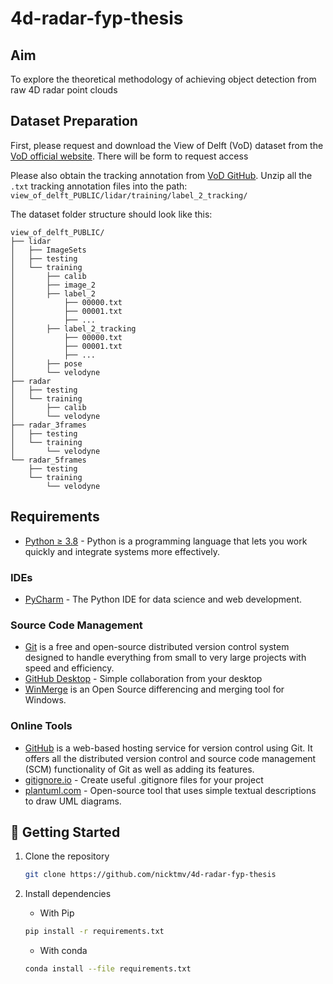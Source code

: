 # 4d-radar-fyp-thesis

## Aim
To explore the theoretical methodology of achieving object detection from raw 4D radar point clouds

## Dataset Preparation

First, please request and download the View of Delft (VoD) dataset from the [VoD official website](https://tudelft-iv.github.io/view-of-delft-dataset/).
There will be form to request access

Please also obtain the tracking annotation from [VoD GitHub](https://tudelft-iv.github.io/view-of-delft-dataset/docs/ANNOTATION.html). Unzip all the `.txt` tracking annotation files into the path: `view_of_delft_PUBLIC/lidar/training/label_2_tracking/`

The dataset folder structure should look like this:

```
view_of_delft_PUBLIC/
├── lidar
│   ├── ImageSets
│   ├── testing
│   └── training
│       ├── calib
│       ├── image_2
│       ├── label_2
│           ├── 00000.txt
│           ├── 00001.txt
│           ├── ...
│       ├── label_2_tracking
│           ├── 00000.txt
│           ├── 00001.txt
│           ├── ...
│       ├── pose
│       └── velodyne
├── radar
│   ├── testing
│   └── training
│       ├── calib
│       └── velodyne
├── radar_3frames
│   ├── testing
│   └── training
│       └── velodyne
└── radar_5frames
    ├── testing
    └── training
        └── velodyne
```
## Requirements

* [Python &ge; 3.8](https://www.python.org/downloads/) - Python is a programming language that lets you work quickly and integrate systems more effectively.

### IDEs

* [PyCharm](https://www.jetbrains.com/pycharm/) - The Python IDE for data science and web development.

### Source Code Management

* [Git](https://git-scm.com/) is a free and open-source distributed version control system designed to handle everything from small to very large projects with speed and efficiency.
* [GitHub Desktop](https://desktop.github.com/) - Simple collaboration from your desktop
* [WinMerge](https://winmerge.org/) is an Open Source differencing and merging tool for Windows.

### Online Tools

* [GitHub](https://www.github.com) is a web-based hosting service for version control using Git. It offers all the distributed version control and source code management (SCM) functionality of Git as well as adding its features.
* [gitignore.io](https://www.toptal.com/developers/gitignore) - Create useful .gitignore files for your project
* [plantuml.com](https://plantuml.com/) - Open-source tool that uses simple textual descriptions to draw UML diagrams.

## 🚀 Getting Started

1. Clone the repository

    ```bash
    git clone https://github.com/nicktmv/4d-radar-fyp-thesis
    ```

2. Install dependencies
   * With Pip

   ```bash
   pip install -r requirements.txt
   ```

   * With conda

   ```bash
   conda install --file requirements.txt
   ```


